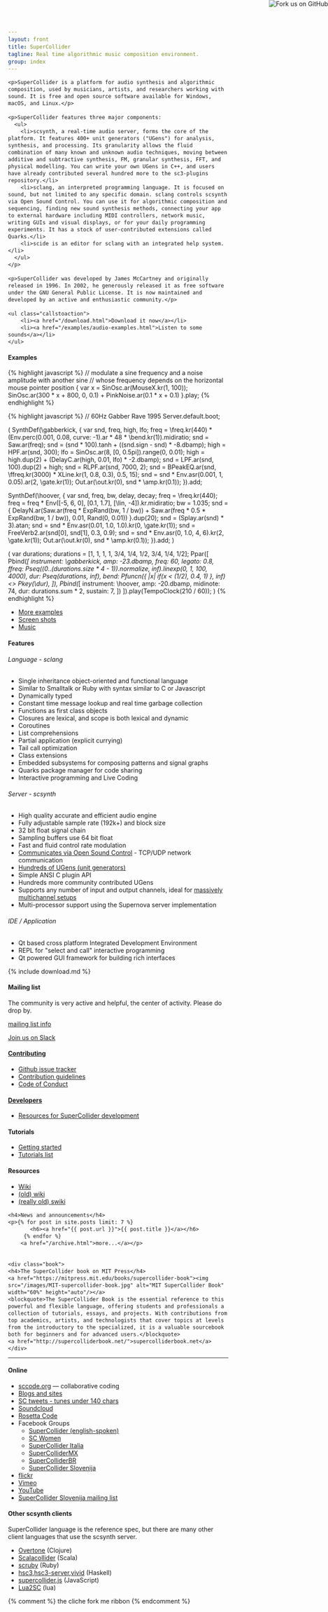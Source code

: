 ```yaml
---
layout: front
title: SuperCollider
tagline: Real time algorithmic music composition environment.
group: index
---
```


<div class="jumbotron">

    <p>SuperCollider is a platform for audio synthesis and algorithmic composition, used by musicians, artists, and researchers working with sound. It is free and open source software available for Windows, macOS, and Linux.</p>

    <p>SuperCollider features three major components:
      <ul>
        <li>scsynth, a real-time audio server, forms the core of the platform. It features 400+ unit generators ("UGens") for analysis, synthesis, and processing. Its granularity allows the fluid combination of many known and unknown audio techniques, moving between additive and subtractive synthesis, FM, granular synthesis, FFT, and physical modelling. You can write your own UGens in C++, and users have already contributed several hundred more to the sc3-plugins repository.</li>
        <li>sclang, an interpreted programming language. It is focused on sound, but not limited to any specific domain. sclang controls scsynth via Open Sound Control. You can use it for algorithmic composition and sequencing, finding new sound synthesis methods, connecting your app to external hardware including MIDI controllers, network music, writing GUIs and visual displays, or for your daily programming experiments. It has a stock of user-contributed extensions called Quarks.</li>
        <li>scide is an editor for sclang with an integrated help system.</li>
      </ul>
    </p>

    <p>SuperCollider was developed by James McCartney and originally released in 1996. In 2002, he generously released it as free software under the GNU General Public License. It is now maintained and developed by an active and enthusiastic community.</p>

    <ul class="callstoaction">
        <li><a href="/download.html">Download it now</a></li>
        <li><a href="/examples/audio-examples.html">Listen to some sounds</a></li>
    </ul>
</div>


<div class="row-fluid" class="main-page-examples">

  <h4>Examples</h4>

{% highlight javascript %}
// modulate a sine frequency and a noise amplitude with another sine
// whose frequency depends on the horizontal mouse pointer position
{
        var x = SinOsc.ar(MouseX.kr(1, 100));
        SinOsc.ar(300 * x + 800, 0, 0.1)
        +
        PinkNoise.ar(0.1 * x + 0.1)
}.play;
{% endhighlight %}


{% highlight javascript %}
// 60Hz Gabber Rave 1995
Server.default.boot;

(
SynthDef(\gabberkick, {
    var snd, freq, high, lfo;
    freq = \freq.kr(440) * (Env.perc(0.001, 0.08, curve: -1).ar * 48 * \bend.kr(1)).midiratio;
    snd = Saw.ar(freq);
    snd = (snd * 100).tanh + ((snd.sign - snd) * -8.dbamp);
    high = HPF.ar(snd, 300);
    lfo = SinOsc.ar(8, [0, 0.5pi]).range(0, 0.01);
    high = high.dup(2) + (DelayC.ar(high, 0.01, lfo) * -2.dbamp);
    snd = LPF.ar(snd, 100).dup(2) + high;
    snd = RLPF.ar(snd, 7000, 2);
    snd = BPeakEQ.ar(snd, \ffreq.kr(3000) * XLine.kr(1, 0.8, 0.3), 0.5, 15);
    snd = snd * Env.asr(0.001, 1, 0.05).ar(2, \gate.kr(1));
    Out.ar(\out.kr(0), snd * \amp.kr(0.1));
}).add;

SynthDef(\hoover, {
    var snd, freq, bw, delay, decay;
    freq = \freq.kr(440);
    freq = freq * Env([-5, 6, 0], [0.1, 1.7], [\lin, -4]).kr.midiratio;
    bw = 1.035;
    snd = { DelayN.ar(Saw.ar(freq * ExpRand(bw, 1 / bw)) + Saw.ar(freq * 0.5 * ExpRand(bw, 1 / bw)), 0.01, Rand(0, 0.01)) }.dup(20);
    snd = (Splay.ar(snd) * 3).atan;
    snd = snd * Env.asr(0.01, 1.0, 1.0).kr(0, \gate.kr(1));
    snd = FreeVerb2.ar(snd[0], snd[1], 0.3, 0.9);
    snd = snd * Env.asr(0, 1.0, 4, 6).kr(2, \gate.kr(1));
    Out.ar(\out.kr(0), snd * \amp.kr(0.1));
}).add;
)

(
var durations;
durations = [1, 1, 1, 1, 3/4, 1/4, 1/2, 3/4, 1/4, 1/2];
Ppar([
    Pbind(*[
        instrument: \gabberkick,
        amp: -23.dbamp,
        freq: 60,
        legato: 0.8,
        ffreq: Pseq((0..(durations.size * 4 - 1)).normalize, inf).linexp(0, 1, 100, 4000),
        dur: Pseq(durations, inf),
        bend: Pfuncn({ |x| if(x < (1/2), 0.4, 1) }, inf) <> Pkey(\dur),
    ]),
    Pbind(*[
        instrument: \hoover,
        amp: -20.dbamp,
        midinote: 74,
        dur: durations.sum * 2,
        sustain: 7,
    ])
]).play(TempoClock(210 / 60));
)
{% endhighlight %}

<ul>
  <li><a href="/examples/supercollider-code-examples.html">More examples</a></li>
  <li><a href="/examples/screenshots.html">Screen shots</a></li>
  <li><a href="/examples/audio-examples.html">Music</a></li>
</ul>

</div>


<div class="row-fluid" id="features">
  <h4>Features</h4>

  <span class="span4">
      <h6>Language - sclang</h6>
      <ul>
        <li>Single inheritance object-oriented and functional language</li>
        <li>Similar to Smalltalk or Ruby with syntax similar to C or Javascript</li>
        <li>Dynamically typed</li>
        <li>Constant time message lookup and real time garbage collection</li>
        <li>Functions as first class objects</li>
        <li>Closures are lexical, and scope is both lexical and dynamic</li>
        <li>Coroutines</li>
        <li>List comprehensions</li>
        <li>Partial application (explicit currying)</li>
        <li>Tail call optimization</li>
        <li>Class extensions</li>
        <li>Embedded subsystems for composing patterns and signal graphs</li>
        <li>Quarks package manager for code sharing</li>
        <li>Interactive programming and Live Coding</li>
    </ul>
  </span>
  <span class="span4">
      <h6>Server - scsynth</h6>
      <ul>
        <li>High quality accurate and efficient audio engine</li>
        <li>Fully adjustable sample rate (192k+) and block size</li>
        <li>32 bit float signal chain</li>
        <li>Sampling buffers use 64 bit float</li>
        <li>Fast and fluid control rate modulation</li>
        <li><a href="http://doc.sccode.org/Reference/Server-Command-Reference.html">Communicates via Open Sound Control</a> - TCP/UDP network communication</li>
        <li><a href="http://doc.sccode.org/Browse.html#UGens">Hundreds of UGens (unit generators)</a></li>
        <li>Simple ANSI C plugin API</li>
        <li>Hundreds more community contributed UGens</li>
        <li>Supports any number of input and output channels, ideal for <a href="http://www.beast.bham.ac.uk/">massively multichannel setups</a></li>
        <li>Multi-processor support using the Supernova server implementation</li>
      </ul>
  </span>
  <span class="span3">
      <h6>IDE / Application</h6>
      <ul>
        <li>Qt based cross platform Integrated Development Environment</li>
        <li>REPL for "select and call" interactive programming</li>
        <li>Qt powered GUI framework for building rich interfaces</li>
      </ul>
  </span>
</div>

<div id="download">{% include download.md %}</div>


<div class="row-fluid">
  <div class="span6">
    <h4>Mailing list</h4>
    <p>The community is very active and helpful, the center of activity.  Please do drop by.</p>
    <p><a href="http://www.birmingham.ac.uk/facilities/BEAST/research/supercollider/mailinglist.aspx">mailing list info</a></p>
    <p><a href="https://join.slack.com/t/scsynth/shared_invite/enQtMjk0MzA0NzgyOTkyLTYwNjdmYjFmNWY4NGIyZWM2YWY1NzZhMjM3MWQ0MmEwZTZkZDExOTRjMWI2NjBiMGQ1NTg1NDQyZjExNWFjZGM">Join us on Slack</a></p>
    <h4><a href="/contributing/index.html">Contributing</a></h4>
    <ul>
      <li><a href="https://github.com/supercollider/supercollider/issues">Github issue tracker</a></li>
      <li><a href="/contributing/index.html">Contribution guidelines</a></li>
      <li><a href="/community/code-of-conduct.html">Code of Conduct</a></li>
    </ul>
    <h4><a href="/development/repository.html">Developers</a></h4>
    <ul>
      <li><a href="/development/repository.html">Resources for SuperCollider development</a></li>
    </ul>
    <h4>Tutorials</h4>
    <ul>
      <li><a href="http://doc.sccode.org/Tutorials/Getting-Started/00-Getting-Started-With-SC.html">Getting started</a></li>
      <li><a href="/tutorials/">Tutorials list</a></li>
    </ul>
    <h4>Resources</h4>
      <ul>
        <li><a href="/pages.html">Wiki</a></li>
        <li><a href="http://supercollider.sourceforge.net/wiki/">(old) wiki</a></li>
        <li><a href="http://swiki.hfbk-hamburg.de/MusicTechnology/6">(really old) swiki</a></li>
      </ul>
  </div>

  <div class="span6">

    <h4>News and announcements</h4>
    <p>{% for post in site.posts limit: 7 %}
           <h6><a href="{{ post.url }}">{{ post.title }}</a></h6>
         {% endfor %}
        <a href="/archive.html">more...</a></p>


    <div class="book">
    <h4>The SuperCollider book on MIT Press</h4>
    <a href="https://mitpress.mit.edu/books/supercollider-book"><img src="/images/MIT-supercollider-book.jpg" alt="MIT SuperCollider Book" width="60%" height="auto"/></a>
    <blockquote>The SuperCollider Book is the essential reference to this powerful and flexible language, offering students and professionals a collection of tutorials, essays, and projects. With contributions from top academics, artists, and technologists that cover topics at levels from the introductory to the specialized, it is a valuable sourcebook both for beginners and for advanced users.</blockquote>
    <a href="http://supercolliderbook.net/">supercolliderbook.net</a>
    </div>
  </div>
</div>

<hr />

<div class="row-fluid">
  <div class="span6">
    <h4>Online</h4>
    <ul>
      <li><a href="http://sccode.org/">sccode.org</a> — collaborative coding</li>
      <li><a href="/community/blogs-and-sites.html">Blogs and sites</a></li>
      <li><a href="https://twitter.com/search?q=supercollider+play">SC tweets - tunes under 140 chars</a></li>
      <li><a href="https://soundcloud.com/groups/supercollider">Soundcloud</a></li>
      <li><a href="http://rosettacode.org/wiki/Category:SuperCollider">Rosetta Code</a></li>
      <li> Facebook Groups
        <ul>
          <li><a href="https://www.facebook.com/groups/supercollider/">SuperCollider (english-spoken)</a></li>
          <li><a href="https://www.facebook.com/groups/653670444775977/">SC Women</a></li>
          <li><a href="https://www.facebook.com/groups/770853403048489/">SuperCollider Italia</a></li>
          <li><a href="https://www.facebook.com/groups/109527502188/">SuperColliderMX</a></li>
          <li><a href="https://www.facebook.com/groups/630981953617449/">SuperColliderBR</a></li>
          <li><a href="https://www.facebook.com/groups/336468226443169/">SuperCollider Slovenija</a></li>
        </ul>
      </li>
      <li><a href="http://flickr.com/groups/supercollider/pool/">flickr</a></li>
      <li><a href="http://www.vimeo.com/tag:supercollider">Vimeo</a></li>
      <li><a href="http://www.youtube.com/view_play_list?p=B813D0BDF50705D9">YouTube</a></li>
      <li><a href="https://lists.skylined.org/mailman/listinfo/supercollider">SuperCollider Slovenija mailing list</a></li>
    </ul>
  </div>

  <div class="span6">
    <h4>Other scsynth clients</h4>
    <p>SuperCollider language is the reference spec, but there are many other client languages that use the scsynth server.</p>
    <ul>
    <li><a href="http://overtone.github.io/">Overtone</a> (Clojure)</li>
    <li><a href="http://www.sciss.de/scalaCollider/">Scalacollider</a> (Scala)</li>
    <li><a href="https://github.com/maca/scruby">scruby</a> (Ruby)</li>
    <li><a href="http://hackage.haskell.org/package/hsc3">hsc3</a>,<a href="https://github.com/kaoskorobase/hsc3-server">hsc3-server</a>,<a href="https://hackage.haskell.org/package/vivid">vivid</a> (Haskell)</li>
    <li><a href="https://github.com/crucialfelix/supercolliderjs">supercollider.js</a> (JavaScript)</li>
    <li><a href="https://github.com/sonoro1234/Lua2SC">Lua2SC</a> (lua)</li>
    </ul>
  </div>
</div>

{% comment %}
the cliche fork me ribbon
<a href="https://github.com/you"><img style="position: absolute; top: 0; right: 0; border: 0;" src="https://s3.amazonaws.com/github/ribbons/forkme_right_darkblue_121621.png" alt="Fork us on GitHub"></a>
{% endcomment %}
